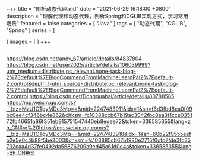 +++
title = "剖析动态代理.md"
date = "2021-06-29 16:18:00 +0800"
description = "理解代理和动态代理，剖析Spring和CGLIB实现方式，学习常用场景"
featured = false
categories = [
"Java"
]
tags = [
"动态代理", "CGLIB", "Spring"
]
series = [

]
images = [
]
+++

## 
https://blog.csdn.net/andy_67/article/details/84837804
https://blog.csdn.net/user2025/article/details/106039999?utm_medium=distribute.pc_relevant.none-task-blog-2%7Edefault%7EBlogCommendFromMachineLearnPai2%7Edefault-2.control&depth_1-utm_source=distribute.pc_relevant.none-task-blog-2%7Edefault%7EBlogCommendFromMachineLearnPai2%7Edefault-2.control
https://blog.csdn.net/Dongguabai/article/details/80788585
https://mp.weixin.qq.com/s?__biz=MzU1OTgyMDc3Mg==&mid=2247483911&idx=1&sn=f6d3fbd8ca0f09bc0ee4cf346bc4e862&chksm=fc10388ccb67b19ac3042fbc8ea3f1cce035172fb46651a86f351eb915751547440eb8edee72&token=336585355&lang=zh_CN#rd%20https://mp.weixin.qq.com/s?__biz=MzU1OTgyMDc3Mg==&mid=2247483918&idx=1&sn=60b22f9555eefb2e5e0c4b88f5be3003&chksm=fc103885cb67b1930e2715f0cfd7fde3fc35732caa4d37fe0492da56876209a9ed45a61d0e4a&token=336585355&lang=zh_CN#rd